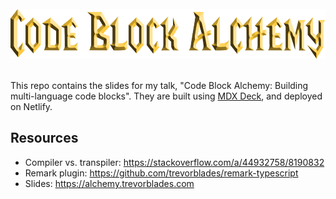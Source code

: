 <br>
<div align="center">
  <img src="title.png" height="80">
</div>
<br>

This repo contains the slides for my talk, "Code Block Alchemy: Building multi-language code blocks". They are built using [MDX Deck](https://github.com/jxnblk/mdx-deck), and deployed on Netlify.

## Resources

- Compiler vs. transpiler: https://stackoverflow.com/a/44932758/8190832
- Remark plugin: https://github.com/trevorblades/remark-typescript
- Slides: https://alchemy.trevorblades.com
